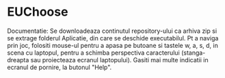 # EUChoose
Documentatie:
Se downloadeaza continutul repository-ului ca arhiva zip si se extrage folderul Aplicatie, din care se deschide executabilul.
Pt a naviga prin joc, folositi mouse-ul pentru a apasa pe butoane si tastele w, a, s, d, in scena cu laptopul, pentru a schimba perspectiva caracterului (stanga-dreapta sau proiecteaza ecranul laptopului). Gasiti mai multe indicatii in ecranul de pornire, la butonul "Help".
